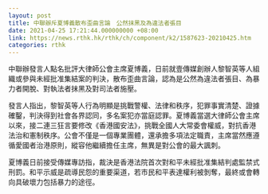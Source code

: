 ```yaml
---
layout: post
title: 中聯辦斥夏博義散布歪曲言論　公然抹黑及為違法者張目
date: 2021-04-25 17:21:44.000000000 +08:00
link: https://news.rthk.hk/rthk/ch/component/k2/1587623-20210425.htm
categories: rthk
---
```


中聯辦發言人點名批評大律師公會主席夏博義，日前就壹傳媒創辦人黎智英等人組織或參與未經批准集結案的判決，散布歪曲言論，認為是公然為違法者張目、為暴力者開脫、對執法者抹黑及對司法者施壓。

發言人指出，黎智英等人行為明顯是挑戰警權、法律和秩序，犯罪事實清楚、證據確鑿，判決得到社會各界認同，多名案犯亦當庭認罪。夏博義當選大律師公會主席以來，接二連三狂言要修改《香港國安法》，挑戰全國人大常委會權威，對抗香港法治和憲制秩序。公會不僅是一個專業團體，還承擔多項法定職責，主席當然應遵循愛國者治港原則，縱容他繼續擔任主席，無異是對公會的最大諷刺。

夏博義日前接受傳媒專訪指，裁決是香港法院首次對和平未經批准集結判處監禁式刑罰。和平示威是疏導民怨的重要渠道，若市民和平表達權利被剝奪，最終或會轉向具破壞力包括暴力的途徑。
